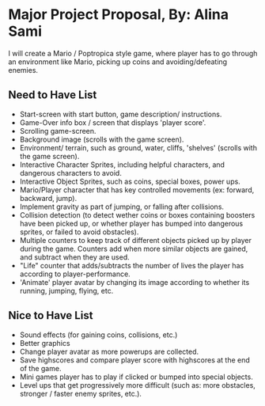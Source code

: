 # Major Project Proposal, By: Alina Sami
I will create a Mario / Poptropica style game, where player has to go through an environment like Mario, picking up coins and avoiding/defeating enemies. 

## Need to Have List
 - Start-screen with start button, game description/ instructions. 
 - Game-Over info box / screen that displays 'player score'. 
 - Scrolling game-screen. 
 - Background image (scrolls with the game screen). 
 - Environment/ terrain, such as ground, water, cliffs, 'shelves' (scrolls with the game screen).
 - Interactive Character Sprites, including helpful characters, and dangerous characters to avoid.
 - Interactive Object Sprites, such as coins, special boxes, power ups.
 - Mario/Player character that has key controlled movements (ex: forward, backward, jump).
 - Implement gravity as part of jumping, or falling after collisions. 
 - Collision detection (to detect wether coins or boxes containing boosters have been picked up, or whether player has bumped into dangerous sprites, or failed to avoid obstacles). 
 - Multiple counters to keep track of different objects picked up by player during the game. Counters add when more similar objects are gained, and subtract when they are used. 
 - "Life" counter that adds/subtracts the number of lives the player has according to player-performance. 
 - 'Animate' player avatar by changing its image according to whether its running, jumping, flying, etc.
 
## Nice to Have List
 - Sound effects (for gaining coins, collisions, etc.)
 - Better graphics
 - Change player avatar as more powerups are collected. 
 - Save highscores and compare player score with highscores at the end of the game. 
 - Mini games player has to play if clicked or bumped into special objects.
 - Level ups that get progressively more difficult (such as: more obstacles, stronger / faster enemy sprites, etc.). 
